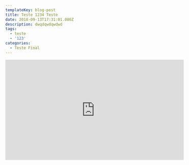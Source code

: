 ```yaml
---
templateKey: blog-post
title: Teste 1234 Teste
date: 2018-09-13T17:31:01.086Z
description: dwqdqwdqwdwd
tags:
  - teste
  - '123'
categories:
  - Teste Final
---
```

<iframe width="560" height="315" src="https://www.youtube.com/embed/Pg5shItzWZg" frameborder="0" allow="autoplay; encrypted-media" allowfullscreen></iframe>

<script src="https://gist.github.com/niltonheck/1346e03a1f68e105a7f750d724863d74.js"></script>
